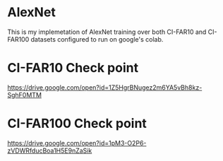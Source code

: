 # AlexNet
This is my implemetation of AlexNet training over both CI-FAR10 and CI-FAR100 datasets configured to run on google's colab.

# CI-FAR10 Check point
https://drive.google.com/open?id=1Z5HgrBNugez2m6YA5vBh8kz-SghF0MTM

# CI-FAR100 Check point
https://drive.google.com/open?id=1pM3-O2P6-zVDWRfducBoa1H5E9nZaSik
